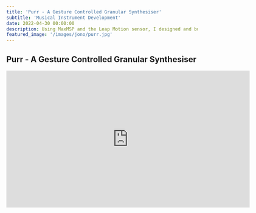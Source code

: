 ```yaml
---
title: 'Purr - A Gesture Controlled Granular Synthesiser'
subtitle: 'Musical Instrument Development'
date: 2022-04-30 00:00:00
description: Using MaxMSP and the Leap Motion sensor, I designed and built a granular synthesizer designed for expressive gestural play
featured_image: '/images/jono/purr.jpg'
---
```

## Purr - A Gesture Controlled Granular Synthesiser


<iframe src="https://www.youtube.com/embed/G8fI_9SJAD8?si=vsSq335ML1HwUvSl" width="640" height="360" frameborder="0" allowfullscreen></iframe>

